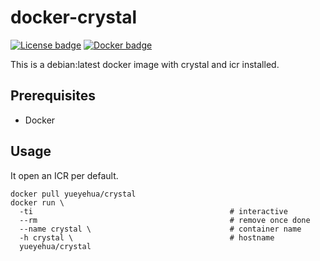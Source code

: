 # docker-crystal
[![License badge][license-img]](LICENSE)
[![Docker badge][docker-img]][docker-url]

This is a debian:latest docker image with crystal and icr installed.

## Prerequisites

- Docker

## Usage

It open an ICR per default.

```text
docker pull yueyehua/crystal
docker run \
  -ti                                            # interactive
  --rm                                           # remove once done
  --name crystal \                               # container name
  -h crystal \                                   # hostname
  yueyehua/crystal
```

[license-img]: https://img.shields.io/badge/license-Apache-blue.svg
[docker-img]: https://img.shields.io/docker/pulls/yueyehua/crystal.svg
[docker-url]: https://registry.hub.docker.com/u/yueyehua/crystal
